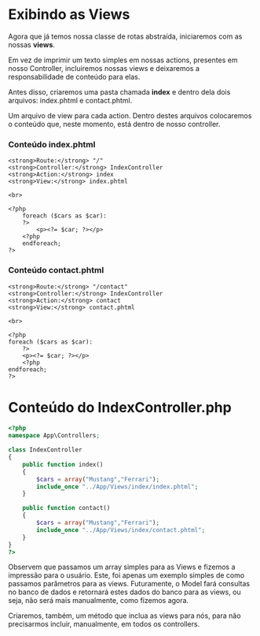 # Exibindo as Views

Agora que já temos nossa classe de rotas abstraída, iniciaremos com as nossas **views**.

Em vez de imprimir um texto simples em nossas actions, presentes em nosso Controller, incluiremos nossas views e deixaremos a responsabilidade de conteúdo para elas.

Antes disso, criaremos uma pasta chamada **index** e dentro dela dois arquivos: index.phtml e contact.phtml.

Um arquivo de view para cada action. Dentro destes arquivos colocaremos o conteúdo que, neste momento, está dentro de nosso controller.

### Conteúdo index.phtml

```phtml
<strong>Route:</strong> "/"
<strong>Controller:</strong> IndexController
<strong>Action:</strong> index
<strong>View:</strong> index.phtml

<br>

<?php
    foreach ($cars as $car):
    ?>
        <p><?= $car; ?></p>
    <?php
    endforeach;
?>

```

### Conteúdo contact.phtml

```phtml
<strong>Route:</strong> "/contact"
<strong>Controller:</strong> IndexController
<strong>Action:</strong> contact
<strong>View:</strong> contact.phtml

<br>

<?php
foreach ($cars as $car):
    ?>
    <p><?= $car; ?></p>
    <?php
endforeach;
?>
```


# Conteúdo do IndexController.php

```php
<?php
namespace App\Controllers;

class IndexController
{
    public function index()
    {
        $cars = array("Mustang","Ferrari");
        include_once "../App/Views/index/index.phtml";
    }

    public function contact()
    {
        $cars = array("Mustang","Ferrari");
        include_once "../App/Views/index/contact.phtml";
    }
}
?>
```

Observem que passamos um array simples para as Views e fizemos a impressão para o usuário. Este, foi apenas um exemplo simples de como passamos parâmetros para as views. Futuramente, o Model fará consultas no banco de dados e retornará estes dados do banco para as views, ou seja, não será mais manualmente, como fizemos agora.

Criaremos, também, um método que inclua as views para nós, para não precisarmos incluir, manualmente, em todos os controllers.